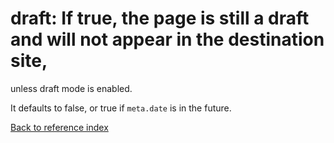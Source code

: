 # draft: If true, the page is still a draft and will not appear in the destination site,
unless draft mode is enabled.

It defaults to false, or true if `meta.date` is in the future.

[Back to reference index](../README.md)
